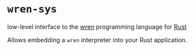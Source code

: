 # `wren-sys`

low-level interface to the [wren](https://github.com/munificent/wren)
programming language for [Rust](https://github.com/rust-lang/rust)

Allows embedding a `wren` interpreter into your Rust application.

